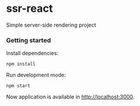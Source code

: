 # ssr-react
Simple server-side rendering project

### Getting started

Install dependencies:

```
npm install
```

Run development mode:

```
npm start
```

Now application is available in [http://localhost:3000](http://localhost:3000).

